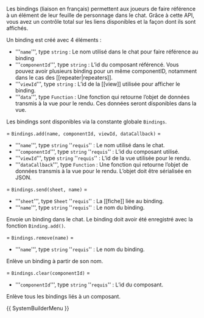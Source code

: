 Les bindings (liaison en français) permettent aux joueurs de faire référence à un élément de leur feuille de personnage dans le chat. Grâce à cette API, vous avez un contrôle total sur les liens disponibles et la façon dont ils sont affichés.

Un binding est créé avec 4 éléments :
* '''<code>name</code>''', type <code>string</code> : Le nom utilisé dans le chat pour faire référence au binding
* '''<code>componentId</code>''', type <code>string</code> : L’id du composant référencé. Vous pouvez avoir plusieurs binding pour un même componentID, notamment dans le cas des [[repeater|repeaters]].
* '''<code>viewId</code>''', type <code>string</code> : L’id de la [[view]] utilisée pour afficher le binding.
* '''<code>data</code>''', type <code>Function</code> : Une fonction qui retourne l’objet de données transmis à la vue pour le rendu. Ces données seront disponibles dans la vue.

Les bindings sont disponibles via la constante globale <code>Bindings</code>.

= <code>Bindings.add(name, componentId, viewId, dataCallback)</code> =

* '''<code>name</code>''', type <code>string</code> ''<code>requis</code>'' : Le nom utilisé dans le chat.
* '''<code>componentId</code>''', type <code>string</code> ''<code>requis</code>'' : L’id du composant utilisé.
* '''<code>viewId</code>''', type <code>string</code> ''<code>requis</code>'' : L’id de la vue utilisée pour le rendu.
* '''<code>dataCallback</code>''', type <code>Function</code> : Une fonction qui retourne l’objet de données transmis à la vue pour le rendu. L’objet doit être sérialisée en JSON.

= <code>Bindings.send(sheet, name)</code> =

* '''<code>sheet</code>''', type <code>Sheet</code> ''<code>requis</code>'' : La [[fiche]] liée au binding.
* '''<code>name</code>''', type <code>string</code> ''<code>requis</code>'' : Le nom du binding.

Envoie un binding dans le chat. Le binding doit avoir été enregistré avec la fonction <code>Binding.add()</code>.

= <code>Bindings.remove(name)</code> =

* '''<code>name</code>''', type <code>string</code> ''<code>requis</code>'' : Le nom du binding.

Enlève un binding à partir de son nom.

= <code>Bindings.clear(componentId)</code> =

* '''<code>componentId</code>''', type <code>string</code> ''<code>requis</code>'' : L’id du composant.

Enlève tous les bindings liés à un composant.

{{ SystemBuilderMenu }}
